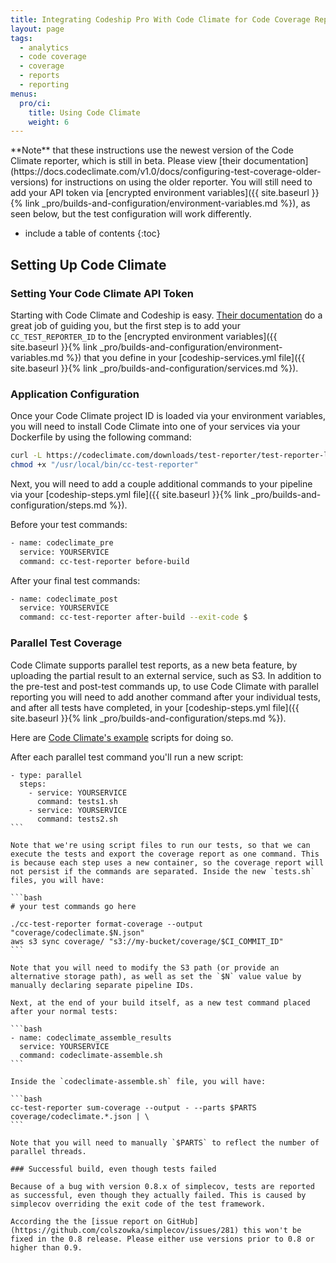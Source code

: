 ```yaml
---
title: Integrating Codeship Pro With Code Climate for Code Coverage Reports
layout: page
tags:
  - analytics
  - code coverage
  - coverage
  - reports
  - reporting
menus:
  pro/ci:
    title: Using Code Climate
    weight: 6
---
```


<div class="info-block">
**Note** that these instructions use the newest version of the Code Climate reporter, which is still in beta. Please view [their documentation](https://docs.codeclimate.com/v1.0/docs/configuring-test-coverage-older-versions) for instructions on using the older reporter. You will still need to add your API token via [encrypted environment variables]({{ site.baseurl }}{% link _pro/builds-and-configuration/environment-variables.md %}), as seen below, but the test configuration will work differently.
</div>

* include a table of contents
{:toc}

## Setting Up Code Climate

### Setting Your Code Climate API Token

Starting with Code Climate and Codeship is easy. [Their documentation](http://docs.CodeClimate.com/article/219-setting-up-test-coverage) do a great job of guiding you, but the first step is to add your `CC_TEST_REPORTER_ID` to the [encrypted environment variables]({{ site.baseurl }}{% link _pro/builds-and-configuration/environment-variables.md %}) that you define in your [codeship-services.yml file]({{ site.baseurl }}{% link _pro/builds-and-configuration/services.md %}).

### Application Configuration

Once your Code Climate project ID is loaded via your environment variables, you will need to install Code Climate into one of your services via your Dockerfile by using the following command:

```bash
curl -L https://codeclimate.com/downloads/test-reporter/test-reporter-latest-linux-amd64 > "$/usr/local/bin/cc-test-reporter"
chmod +x "/usr/local/bin/cc-test-reporter"
```

Next, you will need to add a couple additional commands to your pipeline via your [codeship-steps.yml file]({{ site.baseurl }}{% link _pro/builds-and-configuration/steps.md %}).

Before your test commands:

```bash
- name: codeclimate_pre
  service: YOURSERVICE
  command: cc-test-reporter before-build
```

After your final test commands:

```bash
- name: codeclimate_post
  service: YOURSERVICE
  command: cc-test-reporter after-build --exit-code $
```

### Parallel Test Coverage

Code Climate supports parallel test reports, as a new beta feature, by uploading the partial result to an external service, such as S3. In addition to the pre-test and post-test commands up, to use Code Climate with parallel reporting you will need to add another command after your individual tests, and after all tests have completed, in your [codeship-steps.yml file]({{ site.baseurl }}{% link _pro/builds-and-configuration/steps.md %}).

Here are [Code Climate's example](https://github.com/codeclimate/test-reporter#low-level-usage) scripts for doing so.

After each parallel test command you'll run a new script:

``````
- type: parallel
  steps:
    - service: YOURSERVICE
      command: tests1.sh
    - service: YOURSERVICE
      command: tests2.sh
```

Note that we're using script files to run our tests, so that we can execute the tests and export the coverage report as one command. This is because each step uses a new container, so the coverage report will not persist if the commands are separated. Inside the new `tests.sh` files, you will have:

```bash
# your test commands go here

./cc-test-reporter format-coverage --output "coverage/codeclimate.$N.json"
aws s3 sync coverage/ "s3://my-bucket/coverage/$CI_COMMIT_ID"
```

Note that you will need to modify the S3 path (or provide an alternative storage path), as well as set the `$N` value value by manually declaring separate pipeline IDs.

Next, at the end of your build itself, as a new test command placed after your normal tests:

```bash
- name: codeclimate_assemble_results
  service: YOURSERVICE
  command: codeclimate-assemble.sh
```

Inside the `codeclimate-assemble.sh` file, you will have:

```bash
cc-test-reporter sum-coverage --output - --parts $PARTS coverage/codeclimate.*.json | \
```

Note that you will need to manually `$PARTS` to reflect the number of parallel threads.

### Successful build, even though tests failed

Because of a bug with version 0.8.x of simplecov, tests are reported as successful, even though they actually failed. This is caused by simplecov overriding the exit code of the test framework.

According the the [issue report on GitHub](https://github.com/colszowka/simplecov/issues/281) this won't be fixed in the 0.8 release. Please either use versions prior to 0.8 or higher than 0.9.

